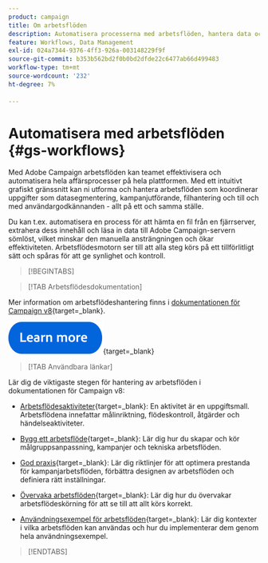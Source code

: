 ```yaml
---
product: campaign
title: Om arbetsflöden
description: Automatisera processerna med arbetsflöden, hantera data och målgrupper, skicka meddelanden med mera
feature: Workflows, Data Management
exl-id: 024a7344-9376-4ff3-926a-003148229f9f
source-git-commit: b353b562bd2f0b0bd2dfde22c6477ab66d499483
workflow-type: tm+mt
source-wordcount: '232'
ht-degree: 7%

---
```


# Automatisera med arbetsflöden {#gs-workflows}

Med Adobe Campaign arbetsflöden kan teamet effektivisera och automatisera hela affärsprocesser på hela plattformen. Med ett intuitivt grafiskt gränssnitt kan ni utforma och hantera arbetsflöden som koordinerar uppgifter som datasegmentering, kampanjutförande, filhantering och till och med användargodkännanden - allt på ett och samma ställe.

Du kan t.ex. automatisera en process för att hämta en fil från en fjärrserver, extrahera dess innehåll och läsa in data till Adobe Campaign-servern sömlöst, vilket minskar den manuella ansträngningen och ökar effektiviteten. Arbetsflödesmotorn ser till att alla steg körs på ett tillförlitligt sätt och spåras för att ge synlighet och kontroll.

>[!BEGINTABS]

>[!TAB Arbetsflödesdokumentation]

Mer information om arbetsflödeshantering finns i [dokumentationen för Campaign v8](https://experienceleague.adobe.com/docs/campaign/automation/workflows/introduction/about-workflows.html?lang=sv-SE){target=_blank}.


[![bild](../../assets/do-not-localize/learn-more-button.svg)](https://experienceleague.adobe.com/docs/campaign/automation/workflows/introduction/about-workflows.html?lang=sv-SE){target=_blank}


>[!TAB Användbara länkar]

Lär dig de viktigaste stegen för hantering av arbetsflöden i dokumentationen för Campaign v8:

* [Arbetsflödesaktiviteter](https://experienceleague.adobe.com/docs/campaign/automation/workflows/wf-activities/activities.html?lang=sv-SE){target=_blank}: En aktivitet är en uppgiftsmall. Arbetsflödena innefattar målinriktning, flödeskontroll, åtgärder och händelseaktiviteter.

* [Bygg ett arbetsflöde](https://experienceleague.adobe.com/docs/campaign/automation/workflows/introduction/build-a-workflow.html?lang=sv-SE){target=_blank}: Lär dig hur du skapar och kör målgruppsanpassning, kampanjer och tekniska arbetsflöden.

* [God praxis](https://experienceleague.adobe.com/docs/campaign/automation/workflows/introduction/workflow-best-practices.html?lang=sv-SE){target=_blank}: Lär dig riktlinjer för att optimera prestanda för kampanjarbetsflöden, förbättra designen av arbetsflöden och definiera rätt inställningar.

* [Övervaka arbetsflöden](https://experienceleague.adobe.com/docs/campaign/automation/workflows/monitoring-workflows/monitor-workflow-execution.html?lang=sv-SE){target=_blank}: Lär dig hur du övervakar arbetsflödeskörning för att se till att allt körs korrekt.

* [Användningsexempel för arbetsflöden](https://experienceleague.adobe.com/docs/campaign/automation/workflows/use-cases/workflow-use-cases.html?lang=sv-SE){target=_blank}: Lär dig kontexter i vilka arbetsflöden kan användas och hur du implementerar dem genom hela användningsexempel.


>[!ENDTABS]





<!--

Adobe Campaign uses workflows to:

* Carry out targeting campaigns. [Learn more](building-a-workflow.md#implementation-steps-)
* Build campaigns: for each campaign, the **[!UICONTROL Workflow]** tab lets you build the target and create the deliveries. [Learn more](building-a-workflow.md#campaign-workflows)
* Perform technical processes: cleanup, collecting tracking information or provisional calculations. [Learn more](building-a-workflow.md#technical-workflows)

A workflow can mean both a process definition (the workflow model, which is a representation of what is supposed to happen) and an instance of this process (a workflow instance, which is a representation of what is actually happening).

The workflow template describes the various tasks to be performed and how they are linked together. The task templates are called activities and are represented by icons. They are linked together by transitions.

![](assets/example1.png)

Each workflow contains:

* **[!UICONTROL Activities]**

  An activity describes a task template. The various activities available are represented on the diagram by icons. Each type has common properties and specific properties. For example, while all activities have a name and label, only the **[!UICONTROL Approval]** activity has an assignment.

  In a workflow diagram, a given activity can produce multiple tasks, in particular when there is a loop or recurrent (periodic) actions.

  All workflow activities are listed in [this section](about-activities.md), including use cases and samples.

* **[!UICONTROL Transitions]**

  Transitions enable you to link activities and to define their sequence. A transition links a source activity to a destination activity. There are several sorts of transitions, which depend on the source activity. Some transitions have additional parameters such as a duration, a condition or a filter.

  A transition which is not linked to a destination activity is colored orange and the arrow head is shown as a diamond.

  >[!NOTE]
  >
  >A workflow containing unterminated transitions can still be executed: a warning message will be generated and the workflow will pause once it reaches the transition but it will not generate an error. It is thus possible to start a workflow without it being finished and to add to it as you go along.

  For more information about how to build a workflow, refer to [this section](building-a-workflow.md).

* **[!UICONTROL Worktables]**

  The worktable contains all the information carried by the transition. Each workflow uses several worktables. The data conveyed in these tables can be accelerated and used throughout the workflow's life cycle, as long as it is not purged. Indeed, unneeded tables are purged each time the workflow is passivated, and possibly during the execution of the largest workflows to avoid overloading the server.

  Learn more on workflow data and tables in [this section](how-to-use-workflow-data.md).

## Key principles and best practices{#principles-workflows}

Refer to these sections to find guidance and best practices to automate processes with workflows:

* Learn more about workflow activities in [this page](how-to-use-workflow-data.md).
* Learn how to build a workflow in [this section](building-a-workflow.md).
* Discover how to use workflows to import data in Campaign in [this section](../../platform/using/import-export-workflows.md).
* Workflow best practices are detailed in [this page](workflow-best-practices.md).
* Find guidance about workflow execution in [this section](starting-a-workflow.md).
* Learn how to monitor workflows in [this page](monitoring-workflow-execution.md).
* Learn how to grant access to users to use workflows in [this page](managing-rights.md).

-->